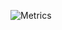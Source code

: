 <!--
# lowlighter/metrics
# https://github.com/lowlighter/metrics
-->
![Metrics](https://metrics.lecoq.io/ghsable?template=terminal&base.header=0&base.community=0&base.repositories=0&languages=1&languages.ignored=perl%2Cscheme%2Cruby%2Cturing%2Cmakefile&languages.limit=8&languages.threshold=0%25&languages.colors=github&languages.sections=most-used&languages.indepth=false&languages.analysis.timeout=15&languages.categories=markup%2C%20programming%2C&languages.recent.categories=markup%2C%20programming&languages.recent.load=300&languages.recent.days=14&config.timezone=Asia%2FTokyo)
<!--
# anuraghazra/github-readme-stats
# https://github.com/anuraghazra/github-readme-stats

![Top Langs](https://github-readme-stats.vercel.app/api/top-langs/?username=ghsable)
![GitHub Stats](https://github-readme-stats.vercel.app/api?username=ghsable&show_icons=true&count_private=true&line_height=40&theme=default)

**ghsable/ghsable** is a ✨ _special_ ✨ repository because its `README.md` (this file) appears on your GitHub profile.

### Hi there, I'm suna! 👋
Here are some ideas to get you started:

- 🔭 I’m currently working on ...
- 🌱 I’m currently learning ...
- 👯 I’m looking to collaborate on ...
- 🤔 I’m looking for help with ...
- 💬 Ask me about ...
- 📫 How to reach me: ...
- 😄 Pronouns: ...
- ⚡ Fun fact: ...
-->
